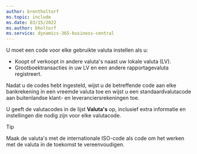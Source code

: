 ```yaml
---
author: brentholtorf
ms.topic: include
ms.date: 03/15/2022
ms.author: bholtorf
ms.service: dynamics-365-business-central
---
```

U moet een code voor elke gebruikte valuta instellen als u:

- Koopt of verkoopt in andere valuta's naast uw lokale valuta (LV).  
- Grootboektransacties in uw LV en een andere rapportagevaluta registreert.  

Nadat u de codes hebt ingesteld, wijst u de betreffende code aan elke bankrekening in een vreemde valuta toe en wijst u een standaardvalutacode aan buitenlandse klant- en leveranciersrekeningen toe.

U geeft de valutacodes in de lijst **Valuta's** op, inclusief extra informatie en instellingen die nodig zijn voor elke valutacode.

> [!TIP]
> Maak de valuta's met de internationale ISO-code als code om het werken met de valuta in de toekomst te vereenvoudigen.
